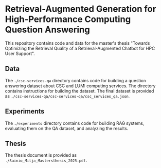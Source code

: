 # Retrieval-Augmented Generation for High-Performance Computing Question Answering

This repository contains code and data for the master's thesis "Towards
Optimizing the Retrieval Quality of a Retrieval-Augmented Chatbot for HPC User
Support".

## Data

The `./csc-services-qa` directory contains code for building a question
answering dataset about CSC and LUMI computing services. The directory
contains instructions for building the dataset. The final dataset
is provided as `./csc-services-qa/csc-services-qa/csc_services_qa.json`.

## Experiments

The `./experiments` directory contains code for building RAG systems,
evaluating them on the QA dataset, and analyzing the results.

## Thesis

The thesis document is provided as `./Sainio_Mitja_Mastersthesis_2025.pdf`.
